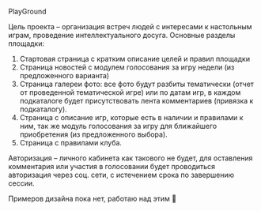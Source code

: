 
PlayGround

Цель проекта – организация встреч людей с интересами к настольным играм, проведение интеллектуального досуга.
Основные разделы площадки:
1.	Стартовая страница с кратким описание целей и правил площадки
2.	Страница новостей с модулем голосования за игру недели (из предложенного варианта)
3.	Страница галереи фото: все фото будут разбиты тематически (отчет от проведенной тематической игре) или по датам игр, в каждом подкаталоге будет присутствовать лента комментариев (привязка к подкаталогу).
4.	Страница с описание игр, которые есть в наличии и правилами к ним, так же модуль голосования за игру для ближайшего приобретения (из предложенного выбора).
5.	Страница с правилами клуба.

Авторизация – личного кабинета как такового не будет, для оставления комментария или участия в голосовании будет проводиться авторизация через соц. сети, с истечением срока по завершению сессии.



Примеров дизайна пока нет, работаю над этим 
